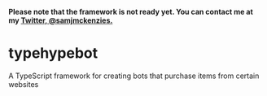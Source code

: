 **Please note that the framework is not ready yet. You can contact me at my [Twitter, @samjmckenzies.](https://www.twitter.com/samjmckenzies)**

# typehypebot
A TypeScript framework for creating bots that purchase items from certain websites
